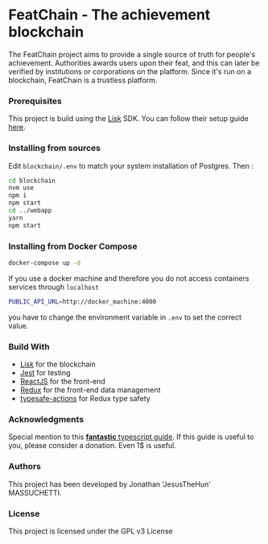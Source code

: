 # FeatChain - The achievement blockchain

The FeatChain project aims to provide a single source of truth for people's achievement.
Authorities awards users upon their feat, and this can later be verified by institutions or corporations on the platform.
Since it's run on a blockchain, FeatChain is a trustless platform.

### Prerequisites

This project is build using the [Lisk](https://lisk.io) SDK. You can follow their setup guide [here](https://lisk.io/documentation/lisk-sdk/setup.html).

### Installing from sources

Edit `blockchain/.env` to match your system installation of Postgres.
Then :

```bash
cd blockchain
nvm use
npm i
npm start
cd ../webapp
yarn
npm start
```

### Installing from Docker Compose

```bash
docker-compose up -d
```

If you use a docker machine and therefore you do not access containers services through `localhost`

```bash
PUBLIC_API_URL=http://docker_machine:4000
```
 
you have to change the environment variable in `.env` to set the correct value.

### Build With

* [Lisk](https://lisk.io) for the blockchain
* [Jest](http://jestjs.io) for testing
* [ReactJS](https://reactjs.org) for the front-end
* [Redux]() for the front-end data management
* [typesafe-actions](https://github.com/piotrwitek/typesafe-actions) for Redux type safety 

### Acknowledgments

Special mention to this [**fantastic** typescript guide](https://github.com/piotrwitek/react-redux-typescript-guide).
If this guide is useful to you, please consider a donation. Even 1$ is useful. 

### Authors

This project has been developed by Jonathan 'JesusTheHun' MASSUCHETTI.

### License

This project is licensed under the GPL v3 License
